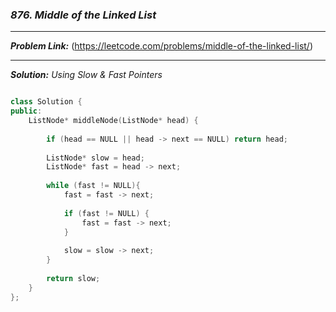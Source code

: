 ### ***876. Middle of the Linked List***

<hr>

***Problem Link:*** (https://leetcode.com/problems/middle-of-the-linked-list/)

<hr>

***Solution:*** _Using Slow & Fast Pointers_

```cpp

class Solution {
public:   
    ListNode* middleNode(ListNode* head) {
	
        if (head == NULL || head -> next == NULL) return head;
        
        ListNode* slow = head;
        ListNode* fast = head -> next;
        
        while (fast != NULL){
            fast = fast -> next;
            
            if (fast != NULL) {
                fast = fast -> next;
            }
            
            slow = slow -> next;
        }
        
        return slow;
    }
};

```
